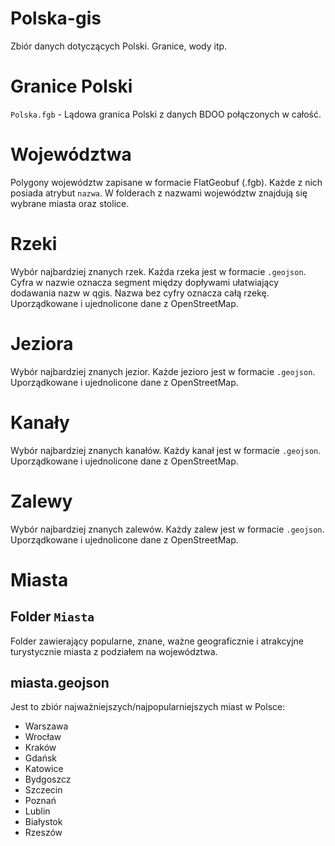 # Polska-gis
Zbiór danych dotyczących Polski. Granice, wody itp.

# Granice Polski
`Polska.fgb` - Lądowa granica Polski z danych BDOO połączonych w całość.

# Województwa
Polygony województw zapisane w formacie FlatGeobuf (.fgb). Każde z nich posiada atrybut `nazwa`. W folderach z nazwami województw znajdują się wybrane miasta oraz stolice.

# Rzeki
Wybór najbardziej znanych rzek. Każda rzeka jest w formacie `.geojson`. Cyfra w nazwie oznacza segment między dopływami ułatwiający dodawania nazw w qgis. Nazwa bez cyfry oznacza całą rzekę. Uporządkowane i ujednolicone dane z OpenStreetMap.

# Jeziora
Wybór najbardziej znanych jezior. Każde jezioro jest w formacie `.geojson`. Uporządkowane i ujednolicone dane z OpenStreetMap.

# Kanały
Wybór najbardziej znanych kanałów. Każdy kanał jest w formacie `.geojson`. Uporządkowane i ujednolicone dane z OpenStreetMap.

# Zalewy
Wybór najbardziej znanych zalewów. Każdy zalew jest w formacie `.geojson`. Uporządkowane i ujednolicone dane z OpenStreetMap.

# Miasta
## Folder `Miasta`
Folder zawierający popularne, znane, ważne geograficznie i atrakcyjne turystycznie miasta z podziałem na województwa. 

## miasta.geojson
Jest to zbiór najważniejszych/najpopularniejszych miast w Polsce:
* Warszawa
* Wrocław
* Kraków
* Gdańsk
* Katowice
* Bydgoszcz
* Szczecin
* Poznań
* Lublin
* Białystok
* Rzeszów
